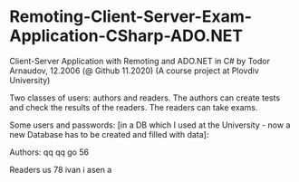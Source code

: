 # Remoting-Client-Server-Exam-Application-CSharp-ADO.NET

Client-Server Application with Remoting and ADO.NET in C# by Todor Arnaudov, 12.2006 (@ Github 11.2020)
(A course project at Plovdiv University)

Two classes of users: authors and readers.
The authors can create tests and check the results of the readers.
The readers can take exams.

Some users and passwords: [in a DB which I used at the University - now a new Database has to be created and filled with data]:

Authors:
qq qq
go 56

Readers
us 78
ivan i
asen a
